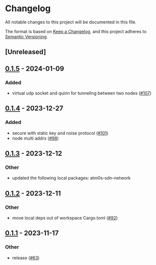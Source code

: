 # Changelog
All notable changes to this project will be documented in this file.

The format is based on [Keep a Changelog](https://keepachangelog.com/en/1.0.0/),
and this project adheres to [Semantic Versioning](https://semver.org/spec/v2.0.0.html).

## [Unreleased]

## [0.1.5](https://github.com/8xFF/atm0s-sdn/compare/atm0s-sdn-transport-udp-v0.1.4...atm0s-sdn-transport-udp-v0.1.5) - 2024-01-09

### Added
- virtual udp socket and quinn for tunneling between two nodes ([#107](https://github.com/8xFF/atm0s-sdn/pull/107))

## [0.1.4](https://github.com/8xFF/atm0s-sdn/compare/atm0s-sdn-transport-udp-v0.1.3...atm0s-sdn-transport-udp-v0.1.4) - 2023-12-27

### Added
- secure with static key and noise protocol ([#101](https://github.com/8xFF/atm0s-sdn/pull/101))
- node multi addrs ([#98](https://github.com/8xFF/atm0s-sdn/pull/98))

## [0.1.3](https://github.com/8xFF/atm0s-sdn/compare/atm0s-sdn-transport-udp-v0.1.2...atm0s-sdn-transport-udp-v0.1.3) - 2023-12-12

### Other
- updated the following local packages: atm0s-sdn-network

## [0.1.2](https://github.com/8xFF/atm0s-sdn/compare/atm0s-sdn-transport-udp-v0.1.1...atm0s-sdn-transport-udp-v0.1.2) - 2023-12-11

### Other
- move local deps out of workspace Cargo.toml ([#92](https://github.com/8xFF/atm0s-sdn/pull/92))

## [0.1.1](https://github.com/8xFF/atm0s-sdn/compare/atm0s-sdn-transport-udp-v0.1.0...atm0s-sdn-transport-udp-v0.1.1) - 2023-11-17

### Other
- release ([#63](https://github.com/8xFF/atm0s-sdn/pull/63))
